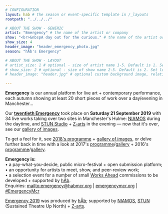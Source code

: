 ```yaml
---
# CONFIGURATION
layout: hab # the season or event-specific template in /_layouts
rootpath: "../../../"

# ABOUT THE SHOW - GENERIC
artist: "Emergency" # the name of the artist or company
show: "<br>&nbspA day out for the curious." # the name of the artist or company
show_size: 4
header_image: "header_emergency_photo.jpg"   
season: "hÅb's Emergency" 

# ABOUT THE SHOW - LAYOUT
# artist_size: 1 # optional - size of artist name 1-5. Default is 1. Set longer names to lower values
# show_size: 2 # optional - size of show name 2-5. Default is 2. Set longer names to lower values
# header_image: "header.jpg" # optional custom background image, relative to current page

---
```

**Emergency** is our annual platform for live art + contemporary performance, each autumn showing at least 20 short pieces of work over a day/evening in Manchester…           
         
Our [**twentieth Emergency**](/current/2019-emergency) took place on **Saturday 21 September 2019** with 34 live works taking over two sites in Manchester's Hulme: <a href="https://www.niamos.space" target="_blank">NIAMOS</a> during the daytime, and <a href="http://stunlive.com" target="_blank">STUN Studio</a> + <a href="http://www.z-arts.org/about-us/getting-here" target="_blank">Z-arts</a> in the evening — now that it's over, see our [gallery of images](/galleries/2019-emergency).        

To get a feel for it, see [2018's programme](/archive/2018-emergency) + [gallery of images](/galleries/2018-emergency), or delve further back in time with a look at 2017's [programme](/archive/2017-emergency)/[gallery](/galleries/2017-emergency) + 2016's [programme](/archive/2016-emergency)/[gallery](/galleries/2016-emergency).           
		
**Emergency is:**      
• a pay-what-you-decide, public micro-festival + open submission platform;        
• an opportunity for artists to meet, show, and peer-review work;      
• a selection event for a number of small [Works Ahead](/hab/worksahead) commissions to be developed + supported by [hÅb](/hab).      
Enquiries: <mailto:emergency@habmcr.org> | <a href="http://emergencymcr.org" target="_blank">emergencymcr.org</a> | <a href="http://twitter.com/hashtag/EmergencyMcr" target="_blank">#EmergencyMcr</a>            
          
[Emergency 2019](/current/2019-emergency) was produced by [hÅb](/hab); supported by <a href="http://www.niamos.space" target="_blank">NIAMOS</a>, <a href="http://stunlive.com" target="_blank">STUN</a> (Sustained Theatre Up North) + <a href="http://www.z-arts.org" target="_blank">Z-arts</a>.
